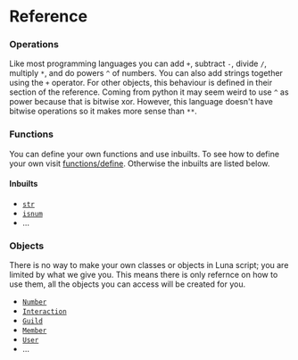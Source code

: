# Reference

### Operations
Like most programming languages you can add `+`, subtract `-`, divide `/`, multiply `*`, and do powers `^` of numbers. You can also add strings together using the `+` operator. For other objects, this behaviour is defined in their section of the reference. Coming from python it may seem weird to use `^` as power because that is bitwise xor. However, this language doesn't have bitwise operations so it makes more sense than `**`.


### Functions
You can define your own functions and use inbuilts. To see how to define your own visit [functions/define](functions/define). Otherwise the inbuilts are listed below.
#### Inbuilts
- [`str`](functions/str)
- [`isnum`](functions/isnum)
- ...

### Objects
There is no way to make your own classes or objects in Luna script; you are limited by what we give you. This means there is only refernce on how to use them, all the objects you can access will be created for you.
- [`Number`](objects/number)
- [`Interaction`](objects/interaction)
- [`Guild`](objects/guild)
- [`Member`](objects/member)
- [`User`](objects/user)
- ...
